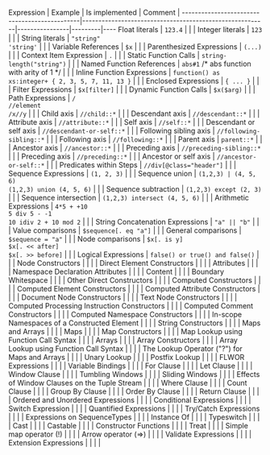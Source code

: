 Expression                                    | Example                                                 | Is implemented | Comment | 
----------------------------------------------|---------------------------------------------------------|----------------|---------|----
Float literals                                | `123.4`                                                 |                |         | 
Integer literals                              | `123`                                                   |                |         | 
String literals                               | `"string"`<br>`'string'`                                |                |         | 
Variable References                           | `$x`                                                    |                |         | 
Parenthesized Expressions                     | `(...)`                                                 |                |         | 
Context Item Expression                       | `.`                                                     |                |         | 
Static Function Calls                         | `string-length("string")`                               |                |         | 
Named Function References                     | `abs#1` /* abs function with arity of 1 */              |                |         | 
Inline Function Expressions                   | `function() as xs:integer+ { 2, 3, 5, 7, 11, 13 }`      |                |         | 
Enclosed Expressions                          | `{ ... }`                                               |                |         | 
Filter Expressions                            | `$x[filter]`                                            |                |         | 
Dynamic Function Calls                        | `$x($arg)`                                              |                |         | 
Path Expressions                              | `/`<br>`//element`<br>`/x//y`                           |                |         | 
Child axis                                    | `//child::*`                                            |                |         | 
Descendant axis                               | `//descendant::*`                                       |                |         | 
Attribute axis                                | `//attribute::*`                                        |                |         | 
Self axis                                     | `//self::*`                                             |                |         | 
Descendant or self axis                       | `//descendant-or-self::*`                               |                |         | 
Following sibling axis                        | `//following-sibling::*`                                |                |         | 
Following axis                                | `//following::*`                                        |                |         | 
Parent axis                                   | `parent::*`                                             |                |         | 
Ancestor axis                                 | `//ancestor::*`                                         |                |         | 
Preceding axis                                | `//preceding-sibling::*`                                |                |         | 
Preceding axis                                | `//preceding::*`                                        |                |         | 
Ancestor or self axis                         | `//ancestor-or-self::*`                                 |                |         | 
Predicates within Steps                       | `//div[@class="header"]`                                |                |         | 
Sequence Expressions                          | `(1, 2, 3)`                                             |                |         | 
Sequence union                                | `(1,2,3) | (4, 5, 6)`<br>`(1,2,3) union (4, 5, 6)`      |                |         | 
Sequence subtraction                          | `(1,2,3) except (2, 3)`                                 |                |         | 
Sequence intersection                         | `(1,2,3) intersect (4, 5, 6)`                           |                |         | 
Arithmetic Expressions                        | `4*5 + +10`<br>`5 div 5 - -1`<br>`10 idiv 2 + 10 mod 2` |                |         | 
String Concatenation Expressions              | `"a" || "b"`                                            |                |         | 
Value comparisons                             | `$sequence[. eq "a"]`                                   |                |         | 
General comparisons                           | `$sequence = "a"`                                       |                |         | 
Node comparisons                              | `$x[. is y]`<br>`$x[. << after]`<br>`$x[. >> before]`   |                |         | 
Logical Expressions                           | `false() or true() and false()`                         |                |         | 
Node Constructors                             |                                                         |                |         | 
Direct Element Constructors                   |                                                         |                |         | 
Attributes                                    |                                                         |                |         | 
Namespace Declaration Attributes              |                                                         |                |         | 
Content                                       |                                                         |                |         | 
Boundary Whitespace                           |                                                         |                |         | 
Other Direct Constructors                     |                                                         |                |         | 
Computed Constructors                         |                                                         |                |         | 
Computed Element Constructors                 |                                                         |                |         | 
Computed Attribute Constructors               |                                                         |                |         | 
Document Node Constructors                    |                                                         |                |         | 
Text Node Constructors                        |                                                         |                |         | 
Computed Processing Instruction Constructors  |                                                         |                |         | 
Computed Comment Constructors                 |                                                         |                |         | 
Computed Namespace Constructors               |                                                         |                |         | 
In-scope Namespaces of a Constructed Element  |                                                         |                |         | 
String Constructors                           |                                                         |                |         | 
Maps and Arrays                               |                                                         |                |         | 
Maps                                          |                                                         |                |         | 
Map Constructors                              |                                                         |                |         | 
Map Lookup using Function Call Syntax         |                                                         |                |         | 
Arrays                                        |                                                         |                |         | 
Array Constructors                            |                                                         |                |         | 
Array Lookup using Function Call Syntax       |                                                         |                |         | 
The Lookup Operator ("?") for Maps and Arrays |                                                         |                |         | 
Unary Lookup                                  |                                                         |                |         | 
Postfix Lookup                                |                                                         |                |         | 
FLWOR Expressions                             |                                                         |                |         | 
Variable Bindings                             |                                                         |                |         | 
For Clause                                    |                                                         |                |         | 
Let Clause                                    |                                                         |                |         | 
Window Clause                                 |                                                         |                |         | 
Tumbling Windows                              |                                                         |                |         | 
Sliding Windows                               |                                                         |                |         | 
Effects of Window Clauses on the Tuple Stream |                                                         |                |         | 
Where Clause                                  |                                                         |                |         | 
Count Clause                                  |                                                         |                |         | 
Group By Clause                               |                                                         |                |         | 
Order By Clause                               |                                                         |                |         | 
Return Clause                                 |                                                         |                |         | 
Ordered and Unordered Expressions             |                                                         |                |         | 
Conditional Expressions                       |                                                         |                |         | 
Switch Expression                             |                                                         |                |         | 
Quantified Expressions                        |                                                         |                |         | 
Try/Catch Expressions                         |                                                         |                |         | 
Expressions on SequenceTypes                  |                                                         |                |         | 
Instance Of                                   |                                                         |                |         | 
Typeswitch                                    |                                                         |                |         | 
Cast                                          |                                                         |                |         | 
Castable                                      |                                                         |                |         | 
Constructor Functions                         |                                                         |                |         | 
Treat                                         |                                                         |                |         | 
Simple map operator (!)                       |                                                         |                |         | 
Arrow operator (=>)                           |                                                         |                |         | 
Validate Expressions                          |                                                         |                |         | 
Extension Expressions                         |                                                         |                |         | 

